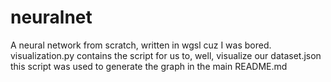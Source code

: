 # neuralnet
A neural network from scratch, written in wgsl cuz I was bored.  
visualization.py contains the script for us to, well, visualize our dataset.json  
this script was used to generate the graph in the main README.md